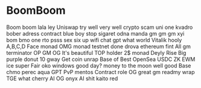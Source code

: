 # BoomBoom
Boom boom lala ley
Uniswap
try well very well
crypto scam
uni one kvadro bober
adress contract
blue boy
stop sigaret
odna manda
gm gm gm
xyi
bom bmo
one rto
psss
sex six up
wifi
chat gpt
what world
Vitalik
hooly
A,B,C,D
Face
monad
OMG
monad testnet
done
drova
ethereum
fint
All gm
terminator
OP GM OG
It's beautiful
TOP holder
2$
monad
Deyly
Rise
Big purple donut
10 gway
Get coin
unrap
Base of Best
OpenSea
USDC
ZK EWM
ice
super
Fair
oko
windows
good day?
money
to the moon
well
good
Base chmo
perec
aqua
GPT
PvP
mentos
Contract
role OG
great
gm
readmy
wrap
TGE
what
cherry
AI OG
onyx
AI shit
kaito
red
